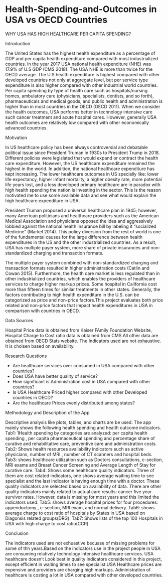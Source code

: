 # Health-Spending-and-Outcomes in USA vs OECD Countries

WHY USA HAS HIGH HEALTHCARE PER CAPITA SPENDING?

Introduction

The United States has the highest health expenditure as a percentage of GDP and per capita health expenditure compared with most industrialized countries. In the year 2017 USA national health expenditure (NHE) was 17.9% of U.S GDP (CMS 2018). The USA NHE is more than twice for the OECD average.  The U.S health expenditure is highest compared with other developed countries not only at aggregate level, but per service type expenditure is also higher compared with other industrial world countries.  Per capita spending by type of health care such as hospitals/nursing homes, ambulatory care (physicians, specialists, dentists, and so forth), pharmaceuticals and medical goods, and public health and administration is higher than in most countries in the OECD (OECD  2011). When we consider the health outcomes, USA performs better in technology intensive care such cancer treatment and acute hospital cares. However, generally USA health outcomes are relatively low compared with other economically advanced countries. 

Motivation

In US healthcare policy has been always controversial and debatable political issue since President Truman in 1930s to President Trump in 2018. Different policies were legislated that would expand or contract the health care expenditure. However, the US healthcare expenditure remained the highest in the world.  In addition, the national healthcare expenditure has kept increasing. The lower healthcare outcomes in US specially like: lower life expectancy, higher infant mortality, a higher obesity rate, more potential life years lost, and a less developed primary healthcare are in paradox with high health spending the nation is investing in the sector.  This is the reason motivated me to use some available data and see what would explain the high healthcare expenditure in USA. 

President Truman proposed a universal healthcare plan in 1945; however, many American politicians and healthcare providers such as the American Medical Association and physicians opposed the idea and aggressively lobbied against the national health insurance bill by labeling it “socialized Medicine” (Markel 2014).  This policy diversion from the rest of world is one of the fundamental causes for the large difference between health expenditures in the US and the other industrialized countries. As a result, USA has multiple payer system, more share of private insurances and non-standardized charging and transaction formats.

The multiple payer system combined with non-standardized charging and transaction formats resulted in higher administration costs (Catlin and Cowan 2015). Furthermore, the health care market is less regulated than in other industrialized countries, which enables the providers of healthcare services to charge higher markup prices.  Some hospital in California cost more than fifteen times for similar treatments in other states. Generally, the factors contributing to high health expenditure in the U.S. can be categorized as price and non-price factors.This project evaluates both price related and non-price   factors that impact health expenditures in USA in comparison with countries in OECD.  

Data Sources

Hospital Price data is obtained from Kaiser FAmily Foundation Website, Hospital Charge to Cost ratio data is obtained from CMS.All other data are obtained from OECD Stats website. The Indicators used are not exhaustive. It is choisen  based on availability. 

Research Questions

-	Are healthcare services over consumed in USA compared with other countries?
-	Does USA have better quality of service?
-	How significant is Administration cost in USA compared with other countries?
-	Is USA Healthcare Priced higher compared with other Developed countries in OECD?
-	Are the healthcare Prices evenly distributed among states?

Methodology and Description of the App   

Descriptive analysis like plots, tables, and charts are be used. 
The app mainly shows the following health spending and health outcome indicators.
Tab1: 1Health spending by categories are analyzed: per capita health spending , per capita pharmaceutical spending and percentage share of curative and rehabilitative care, preventive care and administration costs.
Tab2: Shows health resources availability indicators such as active physicians, number of MRI , number of CT scanners and hospital beds.
Tab3: shows healthcare utilization such as Doctors consultations, c-section, MRI exams and Breast Cancer Screening and Average Length of Stay for curative care. 
Tab4: Shows some healthcare quality indicators. Three of them are cost related indicators, one shows average waiting time to see specialist and the last indicator is having enough time with a doctor. These quality indicators are selected based on availability of data. There are other quality indicators mainly related to actual care results: cancer five year survivor rates. However, data is missing for most years and this limited the indicators used.
Tab5: shows average hospital prices for four procedures: appendoctomy , c-section, MRI exam, and normal delivery.
Tab6: shows average charge to cost ratio of hospitals by States in USA based on Diagonsis related groups(DRG).
Tab7: Shows lists of the top 100 Hospitals in USA with high charge to cost ratio(CCR).

Conclusion 

The indicators used are not exhuastive becuase of missing problems for some of thh years.Based on the indicators use in the project people in USA  are consuming relatively technology intensive healthcare services. USA healthcare doesn’t Look best in quality indicators considered in this project, except efficient in waiting times to see specialist.USA Healthcare prices are expensive and providers are charging  high markups. Administration of healthcare is costing a lot in USA compared with other developed countries.
